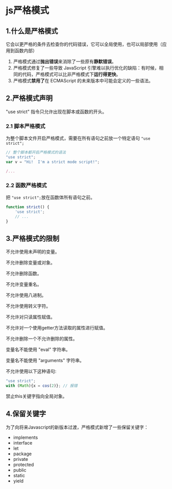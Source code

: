 # js严格模式

## 1.什么是严格模式

它会以更严格的条件去检查你的代码错误，它可以全局使用，也可以局部使用（应用到函数内部）

1. 严格模式通过**抛出错误**来消除了一些原有**静默错误**。
2. 严格模式修复了一些导致 JavaScript 引擎难以执行优化的缺陷：有时候，相同的代码，严格模式可以比非严格模式下**运行得更快**。
3. 严格模式**禁用了**在 ECMAScript 的未来版本中可能会定义的一些语法。

## 2.严格模式声明

 "use strict" 指令只允许出现在脚本或函数的开头。

### 2.1 脚本严格模式

为整个脚本文件开启严格模式，需要在所有语句之前放一个特定语句 `"use strict";` 

```js
// 整个脚本都开启严格模式的语法
"use strict";
var v = "Hi!  I'm a strict mode script!";

/...
```



### 2.2 函数严格模式

把 `"use strict";`放在函数体所有语句之前。

```js
function strict() {
    'use strict';
    // ...
}
```



## 3.严格模式的限制

不允许使用未声明的变量。

不允许删除变量或对象。

不允许删除函数。

不允许变量重名。

不允许使用八进制。

不允许使用转义字符。

不允许对只读属性赋值。

不允许对一个使用getter方法读取的属性进行赋值。

不允许删除一个不允许删除的属性。

变量名不能使用 "eval" 字符串。

变量名不能使用 "arguments" 字符串。

不允许使用以下这种语句:

```js
"use strict";
with (Math){x = cos(2)}; // 报错
```

禁止this关键字指向全局对象。



## 4.保留关键字

为了向将来Javascript的新版本过渡，严格模式新增了一些保留关键字：

- implements
- interface
- let
- package
- private
- protected
- public
- static
- yield